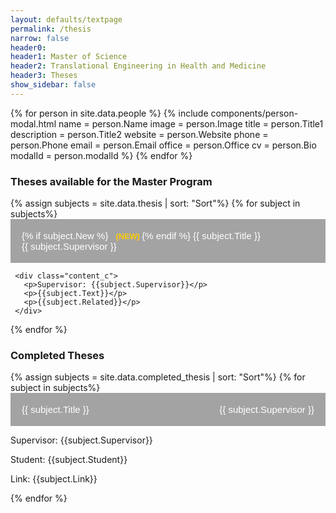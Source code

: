 ```yaml
---
layout: defaults/textpage
permalink: /thesis
narrow: false
header0: 
header1: Master of Science
header2: Translational Engineering in Health and Medicine
header3: Theses
show_sidebar: false
---
```

<head>
<style>
@media (max-width: 768px) {
  .collapsible {
    flex-direction: column;
    align-items: flex-start;
  }

  .supervisor-name {
    text-align: left;
    margin-top: 8px;
    flex: 1 1 100%;
    white-space: normal;
  }
}
.collapsible {
  display: flex;
  justify-content: space-between;
  align-items: flex-start;
  flex-wrap: wrap;
  background-color: #a3a3a3;
  color: white;
  cursor: pointer;
  padding: 18px;
  width: 100%;
  border: none;
  text-align: left;
  font-size: 15px;
}

.thesis-title {
  flex: 1 1 65%;
  font-weight: bold;
}

.supervisor-name {
  flex: 0 0 35%;
  text-align: right;
  font-size: 0.9em;
  color: #e4aeb1;
  white-space: nowrap;
}
.new-label {
  color: #ffcb05;
  font-weight: bold;
  font-size: 0.85em;
  margin-left: 8px;
}


.collapsible:hover {
  background-color: #555;
}

.content_c {
  padding: 0 18px;
  max-height: 0;
  overflow: hidden;
  transition: max-height 0.2s ease-out;
  background-color: #f1f1f1;
}
</style>
</head>

<body>
  <!-- Modals -->
  {% for person in site.data.people %}
    {% include components/person-modal.html
      name = person.Name
      image = person.Image
      title = person.Title1
      description = person.Title2
      website = person.Website
      phone = person.Phone
      email = person.Email
      office = person.Office
      cv = person.Bio
      modalId = person.modalId
    %}
  {% endfor %}
<div class="container mt-5">
 <h3 class="mt-5 mb-3 colored-main">
    Theses available for the Master Program
  </h3>
  
  {% assign subjects = site.data.thesis | sort: "Sort"%}
  {% for subject in subjects%}
    <button class="collapsible">
     <span class="thesis-title">
        {% if subject.New %}
          <span class="new-label">(NEW) </span>
        {% endif %}
        {{ subject.Title }}
      </span>
      <span class="supervisor-name">{{ subject.Supervisor }}</span>
    </button>

     <div class="content_c">
       <p>Supervisor: {{subject.Supervisor}}</p>
       <p>{{subject.Text}}</p>
       <p>{{subject.Related}}</p>
     </div>
  {% endfor %}
</div>

<div class="container mt-5">
 <h3 class="mt-5 mb-3 colored-main">
    Completed Theses
  </h3>
  
  {% assign subjects = site.data.completed_thesis | sort: "Sort"%}
  {% for subject in subjects%}
    <button class="collapsible">
     <span class="thesis-title">
        {{ subject.Title }}
      </span>
      <span class="supervisor-name">{{ subject.Supervisor }}</span>
    </button>
     <div class="content_c">
       <p>Supervisor: {{subject.Supervisor}}</p>
       <p>Student: {{subject.Student}}</p>
       <p>Link: {{subject.Link}}</p>
     </div>
  {% endfor %}
</div>

<script>
var coll = document.getElementsByClassName("collapsible");
var i;

for (i = 0; i < coll.length; i++) {
  coll[i].addEventListener("click", function() {
    this.classList.toggle("active");
    var content = this.nextElementSibling;
    if (content.style.maxHeight){
      content.style.maxHeight = null;
    } else {
      content.style.maxHeight = content.scrollHeight + "px";
    } 
  });
}
</script>
</body>
